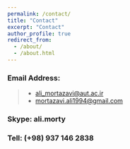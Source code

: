 ```yaml
---
permalink: /contact/
title: "Contact"
excerpt: "Contact"
author_profile: true
redirect_from: 
  - /about/
  - /about.html
---
```

### Email Address:

> * ali_mortazavi@aut.ac.ir 
> * mortazavi.ali1994@gmail.com <br>

### Skype: ali.morty <br>


### Tell: (+98) 937 146 2838 <br>






